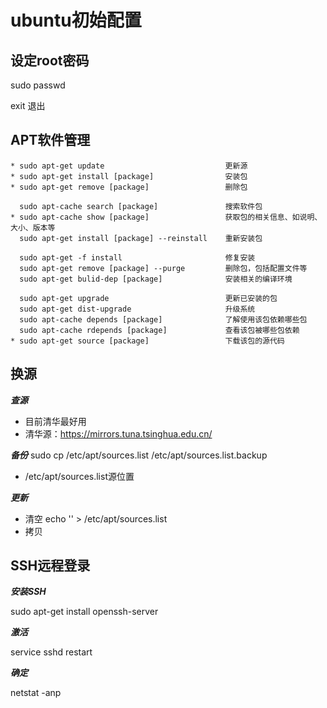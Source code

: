 ﻿# ubuntu初始配置

设定root密码
------------
sudo passwd

exit 退出

APT软件管理
-----------
~~~
* sudo apt-get update                           更新源
* sudo apt-get install [package]                安装包
* sudo apt-get remove [package]                 删除包

  sudo apt-cache search [package]               搜索软件包
* sudo apt-cache show [package]                 获取包的相关信息、如说明、大小、版本等
  sudo apt-get install [package] --reinstall    重新安装包

  sudo apt-get -f install                       修复安装
  sudo apt-get remove [package] --purge         删除包，包括配置文件等
  sudo apt-get bulid-dep [package]              安装相关的编译环境

  sudo apt-get upgrade                          更新已安装的包
  sudo apt-get dist-upgrade                     升级系统
  sudo apt-cache depends [package]              了解使用该包依赖哪些包
  sudo apt-cache rdepends [package]             查看该包被哪些包依赖
* sudo apt-get source [package]                 下载该包的源代码
~~~

换源
----
***查源***
* 目前清华最好用
* 清华源：https://mirrors.tuna.tsinghua.edu.cn/

***备份***
sudo cp /etc/apt/sources.list /etc/apt/sources.list.backup
* /etc/apt/sources.list源位置

***更新***
* 清空 echo '' > /etc/apt/sources.list
* 拷贝

SSH远程登录
----------
***安装SSH***

sudo apt-get install openssh-server

***激活***

service sshd restart

***确定***

netstat -anp